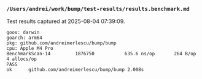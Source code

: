 ### `/Users/andrei/work/bump/test-results/results.benchmark.md` 

 Test results captured at 2025-08-04 07:39:09. 

```log
goos: darwin
goarch: arm64
pkg: github.com/andreimerlescu/bump/bump
cpu: Apple M4 Pro
BenchmarkScan-14    	 1876750	       635.6 ns/op	     264 B/op	       4 allocs/op
PASS
ok  	github.com/andreimerlescu/bump/bump	2.008s
```

